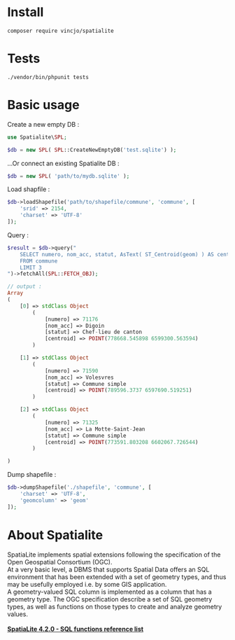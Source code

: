 # Install
```composer require vincjo/spatialite```

# Tests
```./vendor/bin/phpunit tests```

# Basic usage
Create a new empty DB :
~~~php
use Spatialite\SPL;

$db = new SPL( SPL::CreateNewEmptyDB('test.sqlite') );
~~~
...Or connect an existing Spatialite DB :
~~~php
$db = new SPL( 'path/to/mydb.sqlite' );
~~~
Load shapfile :
~~~php
$db->loadShapefile('path/to/shapefile/commune', 'commune', [
    'srid' => 2154, 
    'charset' => 'UTF-8'
]);
~~~
Query :
~~~php
$result = $db->query("
    SELECT numero, nom_acc, statut, AsText( ST_Centroid(geom) ) AS centroid
    FROM commune 
    LIMIT 3
")->fetchAll(SPL::FETCH_OBJ);

// output :
Array
(
    [0] => stdClass Object
        (
            [numero] => 71176
            [nom_acc] => Digoin
            [statut] => Chef-lieu de canton
            [centroid] => POINT(778668.545898 6599300.563594)
        )

    [1] => stdClass Object
        (
            [numero] => 71590
            [nom_acc] => Volesvres
            [statut] => Commune simple
            [centroid] => POINT(789596.3737 6597690.519251)
        )

    [2] => stdClass Object
        (
            [numero] => 71325
            [nom_acc] => La Motte-Saint-Jean
            [statut] => Commune simple
            [centroid] => POINT(773591.803208 6602067.726544)
        )

)
~~~
Dump shapefile :
~~~php
$db->dumpShapefile('./shapefile', 'commune', [
    'charset' => 'UTF-8',
    'geomcolumn' => 'geom'
]);
~~~
# About Spatialite
SpatiaLite implements spatial extensions following the specification of the Open Geospatial Consortium (OGC). <br>
At a very basic level, a DBMS that supports Spatial Data offers an SQL environment that has been extended with a set of geometry types, and thus may be usefully employed i.e. by some GIS application. <br>
A geometry-valued SQL column is implemented as a column that has a geometry type. The OGC specification describe a set of SQL geometry types, as well as functions on those types to create and analyze geometry values. <br><br>
[**SpatiaLite 4.2.0 - SQL functions reference list**](http://www.gaia-gis.it/gaia-sins/spatialite-sql-4.2.0.html)